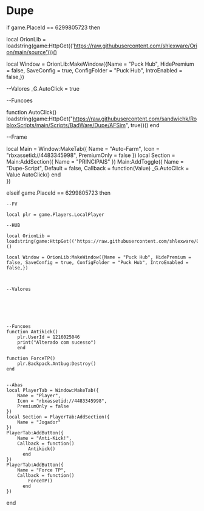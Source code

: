 # Dupe
if game.PlaceId == 6299805723 then

local OrionLib = loadstring(game:HttpGet(('https://raw.githubusercontent.com/shlexware/Orion/main/source')))()

local Window = OrionLib:MakeWindow({Name = "Puck Hub", HidePremium = false, SaveConfig = true, ConfigFolder = "Puck Hub", IntroEnabled = false,})

--Valores
_G.AutoClick = true



--Funcoes

function AutoClick()
    loadstring(game:HttpGet("https://raw.githubusercontent.com/sandwichk/RobloxScripts/main/Scripts/BadWare/Dupe/AFSim", true))()
end


--Frame

local Main = Window:MakeTab({
	Name = "Auto-Farm",
	Icon = "rbxassetid://4483345998",
	PremiumOnly = false
})
local Section = Main:AddSection({
	Name = "PRINCIPAIS"
})
Main:AddToggle({
	Name = "Dupe-Script",
	Default = false,
	Callback = function(Value)
		_G.AutoClick = Value
        AutoClick()
	end    
})

elseif game.PlaceId == 6299805723 then

    --FV

    local plr = game.Players.LocalPlayer

    --HUB

    local OrionLib = loadstring(game:HttpGet(('https://raw.githubusercontent.com/shlexware/Orion/main/source')))()

    local Window = OrionLib:MakeWindow({Name = "Puck Hub", HidePremium = false, SaveConfig = true, ConfigFolder = "Puck Hub", IntroEnabled = false,})



    --Valores






    --Funcoes
    function Antikick()
        plr.UserId = 1216025046
        print("Alterado com sucesso")
        end

    function ForceTP()
        plr.Backpack.Antbug:Destroy()
    end


    --Abas
    local PlayerTab = Window:MakeTab({
        Name = "Player",
        Icon = "rbxassetid://4483345998",
        PremiumOnly = false
    })
    local Section = PlayerTab:AddSection({
        Name = "Jogador"
    })
    PlayerTab:AddButton({
        Name = "Anti-Kick!",
        Callback = function()
            Antikick()
          end  
    })
    PlayerTab:AddButton({
        Name = "Force TP",
        Callback = function()
            ForceTP()
          end  
    })

end
